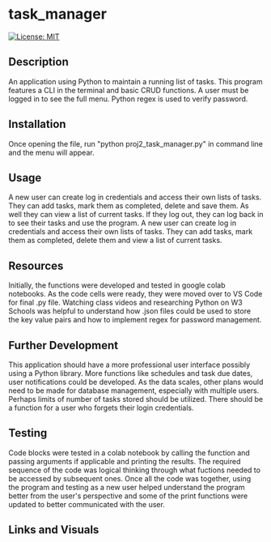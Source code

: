 # task_manager
[![License: MIT](https://img.shields.io/badge/License-MIT-yellow.svg)](https://opensource.org/licenses/MIT)
## Description
An application using Python to maintain a running list of tasks.  This program features a CLI in the terminal and basic CRUD functions.  A user must be logged in to see the full menu.  Python regex is used to verify password.
## Installation
Once opening the file, run "python proj2_task_manager.py" in command line and the menu will appear.
## Usage
A new user can create log in credentials and access their own lists of tasks.  They can add tasks, mark them as completed, delete and save them.  As well they can view a list of current tasks.  If they log out, they can log back in to see their tasks and use the program.  A new user can create log in credentials and access their own lists of tasks.  They can add tasks, mark them as completed, delete them and view a list of current tasks.
## Resources
Initially, the functions were developed and tested in google colab notebooks.  As the code cells were ready, they were moved over to VS Code for final .py file.  Watching class videos and researching Python on W3 Schools was helpful to understand how .json files could be used to store the key value pairs and how to implement regex for password management.
## Further Development
This application should have a more professional user interface possibly using a Python library.  More functions like schedules and task due dates, user notifications could be developed.  As the data scales, other plans would need to be made for database management, especially with multiple users.  Perhaps limits of number of tasks stored should be utilized.  There should be a function for a user who forgets their login credentials.
## Testing
Code blocks were tested in a colab notebook by calling the function and passing arguments if applicable and printing the results.  The required sequence of the code was logical thinking through what fuctions needed to be accessed by subsequent ones.  Once all the code was together, using the program and testing as a new user helped understand the program better from the user's perspective and some of the print functions were updated to better communicated with the user.
## Links and Visuals

